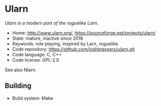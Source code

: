# Ularn

_Ularn is a modern port of the roguelike Larn._

- Home: http://www.ularn.org/, https://sourceforge.net/projects/ularn/
- State: mature, inactive since 2018
- Keywords: role playing, inspired by Larn, roguelike
- Code repository: https://github.com/joshbressers/ularn.git
- Code language: C, C++
- Code license: GPL-2.0

See also Nlarn.

## Building

- Build system: Make
